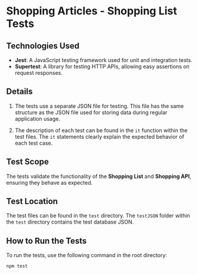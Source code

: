 # Shopping Articles - Shopping List Tests

## Technologies Used
- **Jest**: A JavaScript testing framework used for unit and integration tests.
- **Supertest**: A library for testing HTTP APIs, allowing easy assertions on request responses.

## Details
1. The tests use a separate JSON file for testing. This file has the same structure as the JSON file used for storing data during regular application usage.

2. The description of each test can be found in the `it` function within the test files. The `it` statements clearly explain the expected behavior of each test case.

## Test Scope
The tests validate the functionality of the **Shopping List** and **Shopping API**, ensuring they behave as expected.

## Test Location
The test files can be found in the `test` directory. The `testJSON` folder within the `test` directory contains the test database JSON.

## How to Run the Tests
To run the tests, use the following command in the root directory:

```bash
npm test
```